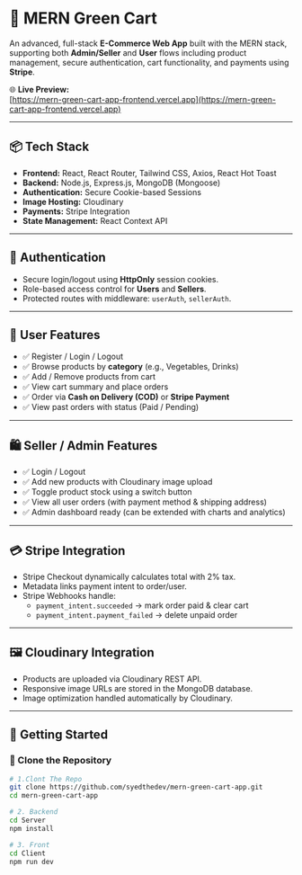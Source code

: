 # 🛒 MERN Green Cart

An advanced, full-stack **E-Commerce Web App** built with the MERN stack, supporting both **Admin/Seller** and **User** flows including product management, secure authentication, cart functionality, and payments using **Stripe**.

🌐 **Live Preview:**  
[https://mern-green-cart-app-frontend.vercel.app](https://mern-green-cart-app-frontend.vercel.app)

---

## 📦 Tech Stack

- **Frontend:** React, React Router, Tailwind CSS, Axios, React Hot Toast
- **Backend:** Node.js, Express.js, MongoDB (Mongoose)
- **Authentication:** Secure Cookie-based Sessions
- **Image Hosting:** Cloudinary
- **Payments:** Stripe Integration
- **State Management:** React Context API

---

## 🔐 Authentication

- Secure login/logout using **HttpOnly** session cookies.
- Role-based access control for **Users** and **Sellers**.
- Protected routes with middleware: `userAuth`, `sellerAuth`.

---

## 👤 User Features

- ✅ Register / Login / Logout
- ✅ Browse products by **category** (e.g., Vegetables, Drinks)
- ✅ Add / Remove products from cart
- ✅ View cart summary and place orders
- ✅ Order via **Cash on Delivery (COD)** or **Stripe Payment**
- ✅ View past orders with status (Paid / Pending)

---

## 🛍️ Seller / Admin Features

- ✅ Login / Logout
- ✅ Add new products with Cloudinary image upload
- ✅ Toggle product stock using a switch button
- ✅ View all user orders (with payment method & shipping address)
- ✅ Admin dashboard ready (can be extended with charts and analytics)

---

## 💳 Stripe Integration

- Stripe Checkout dynamically calculates total with 2% tax.
- Metadata links payment intent to order/user.
- Stripe Webhooks handle:
  - `payment_intent.succeeded` → mark order paid & clear cart
  - `payment_intent.payment_failed` → delete unpaid order

---

## 🖼️ Cloudinary Integration

- Products are uploaded via Cloudinary REST API.
- Responsive image URLs are stored in the MongoDB database.
- Image optimization handled automatically by Cloudinary.

---

## 🚀 Getting Started

### 📁 Clone the Repository

```bash
# 1.Clont The Repo
git clone https://github.com/syedthedev/mern-green-cart-app.git
cd mern-green-cart-app

# 2. Backend
cd Server
npm install

# 3. Front
cd Client
npm run dev
